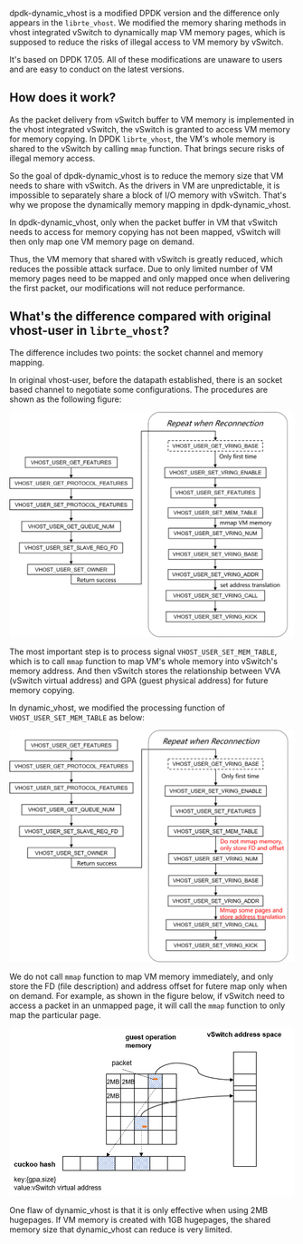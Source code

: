 dpdk-dynamic_vhost is a modified DPDK version and the difference only 
appears in the `librte_vhost`. We modified the memory sharing methods in 
vhost integrated vSwitch to dynamically map VM memory pages, which is 
supposed to reduce the risks of illegal access to VM memory by vSwitch.

It's based on DPDK 17.05. All of these modifications are unaware to users 
and are easy to conduct on the latest versions.

## How does it work?

As the packet delivery from vSwitch buffer to VM memory is implemented in 
the vhost integrated vSwitch, the vSwitch is granted to access VM memory 
for memory copying. In DPDK `librte_vhost`, the VM's whole memory is shared
to the vSwitch by calling `mmap` function. That brings secure risks of 
illegal memory access.

So the goal of dpdk-dynamic_vhost is to reduce the memory size that VM 
needs to share with vSwitch. As the drivers in VM are unpredictable, it is 
impossible to separately share a block of I/O memory with vSwitch. That's
why we propose the dynamically memory mapping in dpdk-dynamic_vhost.

In dpdk-dynamic_vhost, only when the packet buffer in VM that vSwitch needs 
to access for memory copying has not been mapped, vSwitch will then only 
map one VM memory page on demand.

Thus, the VM memory that shared with vSwitch is greatly reduced, which reduces
the possible attack surface. Due to only limited number of VM memory pages 
need to be mapped and only mapped once when delivering the first packet, our 
modifications will not reduce performance.

## What's the difference compared with original vhost-user in `librte_vhost`?

The difference includes two points: the socket channel and memory mapping.

In original vhost-user, before the datapath established, there is an socket 
based channel to negotiate some configurations. The procedures are shown as 
the following figure:

<p align="left">
  <img src="./media/socket_channel_vhostuser.png"/>
<p/>

The most important step is to process signal `VHOST_USER_SET_MEM_TABLE`, which 
is to call `mmap` function to map VM's whole memory into vSwitch's memory 
address. And then vSwitch stores the relationship between VVA (vSwitch virtual 
address) and GPA (guest physical address) for future memory copying.

In dynamic_vhost, we modified the processing function of `VHOST_USER_SET_MEM_TABLE`
as below:

<p align="left">
  <img src="./media/socket_channel_dynamic.png"/>
<p/>

We do not call `mmap` function to map VM memory immediately, and only store the 
FD (file description) and address offset for futere map only when on demand. For 
example, as shown in the figure below, if vSwitch need to access a packet in an
unmapped page, it will call the `mmap` function to only map the particular page.

<p align="left">
  <img src="./media/memory_map.png"/>
<p/>

One flaw of dynamic_vhost is that it is only effective when using 2MB hugepages. 
If VM memory is created with 1GB hugepages, the shared memory size that 
dynamic_vhost can reduce is very limited.
